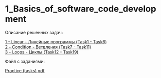 # 1_Basics_of_software_code_development

<p dir="auto">Описание решенных задач:</p>

<a href="https://github.com/vkad-skin/1_Basics_of_software_code_development/tree/main/src/by/epam/laskin/basics_of_software_code_development">1 - Linear - Линейные программы (Task1 - Task6)<a/>  
<a href="https://github.com/vkad-skin/1_Basics_of_software_code_development/tree/main/src/by/epam/laskin/basics_of_software_code_development">2 - Condition - Ветвления (Task7 - Task11)<a/>    
<a href="https://github.com/vkad-skin/1_Basics_of_software_code_development/tree/main/src/by/epam/laskin/basics_of_software_code_development">3 - Loops - Циклы (Task12 - Task19)<a/>    

<p dir="auto">Файл с заданиями:</p>
  
<a href="https://github.com/vkad-skin/1_Basics_of_software_code_development/blob/main/Practice%20(tasks).pdf">Practice (tasks).pdf<a/>  
